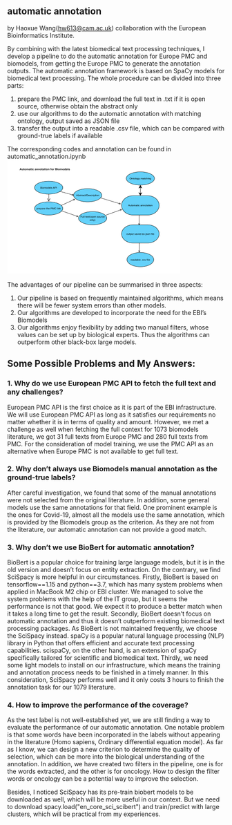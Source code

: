 ## automatic annotation
by Haoxue Wang(hw613@cam.ac.uk)
collaboration with the European Bioinformatics Institute.

By combining with the latest biomedical text processing techniques, I develop a pipeline to do the automatic annotation for Europe PMC and biomodels, from getting the Europe PMC to generate the annotation outputs. The automatic annotation framework is based on SpaCy models for biomedical text processing. The whole procedure can be divided into three parts: 
1. prepare the PMC link, and download the full text in .txt if it is open source, otherwise obtain the abstract only
2. use our algorithms to do the automatic annotation with matching ontology, output saved as JSON file
3. transfer the output into a readable .csv file, which can be compared with ground-true labels if available

The corresponding codes and annotation can be found in automatic_annotation.ipynb
<img width="400" alt="image" src="https://github.com/wanghaoxue0/NLP_tasks/blob/main/data_scientist.png">

The advantages of our pipeline can be summarised in three aspects:
1.	Our pipeline is based on frequently maintained algorithms, which means there will be fewer system errors than other models.
2.	Our algorithms are developed to incorporate the need for the EBI’s Biomodels
3.	Our algorithms enjoy flexibility by adding two manual filters, whose values can be set up by biological experts. Thus the algorithms can outperform other black-box large models.

## Some Possible Problems and My Answers:

### 1.	Why do we use European PMC API to fetch the full text and any challenges?
European PMC API is the first choice as it is part of the EBI infrastructure. We will use European PMC API as long as it satisfies our requirements no matter whether it is in terms of quality and amount. However, we met a challenge as well when fetching the full context for 1073 biomodels literature, we got 31 full texts from Europe PMC and 280 full texts from PMC. For the consideration of model training, we use the PMC API as an alternative when Europe PMC is not available to get full text.

### 2.	Why don’t always use Biomodels manual annotation as the ground-true labels?
After careful investigation, we found that some of the manual annotations were not selected from the original literature. In addition, some general models use the same annotations for that field. One prominent example is the ones for Covid-19, almost all the models use the same annotation, which is provided by the Biomodels group as the criterion. As they are not from the literature, our automatic annotation can not provide a good match.

### 3.	Why don’t we use BioBert for automatic annotation?
BioBert is a popular choice for training large language models, but it is in the old version and doesn’t focus on entity extraction. On the contrary, we find SciSpacy is more helpful in our circumstances. Firstly, BioBert is based on tensorflow==1.15 and python==3.7, which has many system problems when applied in MacBook M2 chip or EBI cluster. We managed to solve the system problems with the help of the IT group, but it seems the performance is not that good. We expect it to produce a better match when it takes a long time to get the result. Secondly, BioBert doesn’t focus on automatic annotation and thus it doesn’t outperform existing biomedical text processing packages. As BioBert is not maintained frequently, we choose the SciSpacy instead. spaCy is a popular natural language processing (NLP) library in Python that offers efficient and accurate text processing capabilities. scispaCy, on the other hand, is an extension of spaCy specifically tailored for scientific and biomedical text. Thirdly, we need some light models to install on our infrastructure, which means the training and annotation process needs to be finished in a timely manner. In this consideration, SciSpacy performs well and it only costs 3 hours to finish the annotation task for our 1079 literature.

### 4.	How to improve the performance of the coverage?
As the test label is not well-established yet, we are still finding a way to evaluate the performance of our automatic annotation. One notable problem is that some words have been incorporated in the labels without appearing in the literature (Homo sapiens, Ordinary differential equation model). As far as I know, we can design a new criterion to determine the quality of selection, which can be more into the biological understanding of the annotation. In addition, we have created two filters in the pipeline, one is for the words extracted, and the other is for oncology. How to design the filter words or oncology can be a potential way to improve the selection. 

Besides, I noticed SciSpacy has its pre-train biobert models to be downloaded as well, which will be more useful in our context. But we need to download spacy.load("en_core_sci_scibert")  and train/predict with large clusters, which will be practical from my experiences.

